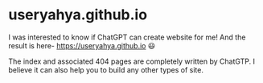 # useryahya.github.io
I was interested to know if ChatGPT can create website for me! And the result is here- https://useryahya.github.io 😃

The index and associated 404 pages are completely written by ChatGTP. I believe it can also help you to build any other types of site.
